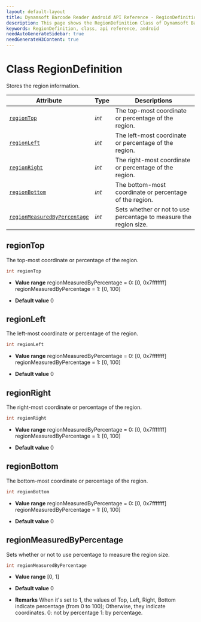 ```yaml
---
layout: default-layout
title: Dynamsoft Barcode Reader Android API Reference - RegionDefinition Class
description: This page shows the RegionDefinition Class of Dynamsoft Barcode Reader for Android SDK.
keywords: RegionDefinition, class, api reference, android
needAutoGenerateSidebar: true
needGenerateH3Content: true
---
```



# Class RegionDefinition

Stores the region information.

| Attribute | Type | Descriptions |
|---------- | ---- | ------------ |
| [`regionTop`](#regiontop) | *int* | The top-most coordinate or percentage of the region. |
| [`regionLeft`](#regionleft) | *int* | The left-most coordinate or percentage of the region. |
| [`regionRight`](#regionright) | *int* | The right-most coordinate or percentage of the region. |
| [`regionBottom`](#regionbottom) | *int* | The bottom-most coordinate or percentage of the region. |
| [`regionMeasuredByPercentage`](#regionmeasuredbypercentage) | *int* | Sets whether or not to use percentage to measure the region size. |

## regionTop

The top-most coordinate or percentage of the region.

```java
int regionTop
```

- **Value range**
    regionMeasuredByPercentage = 0: [0, 0x7fffffff]  
    regionMeasuredByPercentage = 1: [0, 100]  

- **Default value**
    0

## regionLeft

The left-most coordinate or percentage of the region.

```java
int regionLeft
```

- **Value range**
    regionMeasuredByPercentage = 0: [0, 0x7fffffff]  
    regionMeasuredByPercentage = 1: [0, 100]  

- **Default value**
    0

## regionRight

The right-most coordinate or percentage of the region.

```java
int regionRight
```

- **Value range**
    regionMeasuredByPercentage = 0: [0, 0x7fffffff]  
    regionMeasuredByPercentage = 1: [0, 100]  

- **Default value**
    0

## regionBottom

The bottom-most coordinate or percentage of the region.

```java
int regionBottom
```

- **Value range**
    regionMeasuredByPercentage = 0: [0, 0x7fffffff]  
    regionMeasuredByPercentage = 1: [0, 100]  

- **Default value**
    0

## regionMeasuredByPercentage

Sets whether or not to use percentage to measure the region size.

```java
int regionMeasuredByPercentage
```

- **Value range**
    [0, 1]

- **Default value**
    0

- **Remarks**
    When it's set to 1, the values of Top, Left, Right, Bottom indicate percentage (from 0 to 100); Otherwise, they indicate coordinates. 0: not by percentage 1: by percentage.
